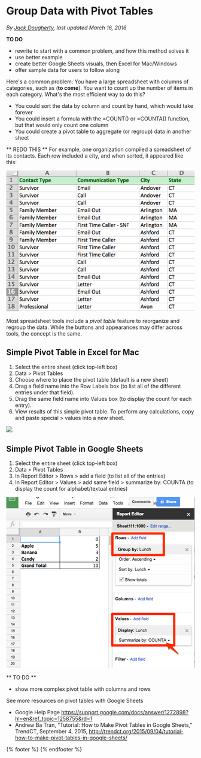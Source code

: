 # Group Data with Pivot Tables

*By [Jack Dougherty](../../introduction/who.md), last updated March 16, 2016*

**TO DO**
- rewrite to start with a common problem, and how this method solves it
- use better example
- create better Google Sheets visuals, then Excel for Mac/Windows
- offer sample data for users to follow along

Here's a common problem: You have a large spreadsheet with columns of categories, such as (**to come**). You want to count up the number of items in each category. What's the most efficient way to do this?
- You could sort the data by column and count by hand, which would take forever
- You could insert a formula with the =COUNT() or =COUNTA() function, but that would only count one column
- You could create a pivot table to aggregate (or regroup) data in another sheet

** REDO THIS **
For example, one organization compiled a spreadsheet of its contacts. Each row included a city, and when sorted, it appeared like this:

![](PivotTablesPrep.png)

Most spreadsheet tools include a *pivot table* feature to reorganize and regroup the data. While the buttons and appearances may differ across tools, the concept is the same.

## Simple Pivot Table in Excel for Mac
1. Select the entire sheet (click top-left box)
2. Data > Pivot Tables
3. Choose where to place the pivot table (default is a new sheet)
3. Drag a field name into the Row Labels box (to list all of the different entries under that field).
4. Drag the same field name into Values box (to display the count for each entry).
5. View results of this simple pivot table. To perform any calculations, copy and paste special > values into a new sheet.

![](SpreadsheetPivotTables640w.gif)

## Simple Pivot Table in Google Sheets
1. Select the entire sheet (click top-left box)
2. Data > Pivot Tables
3. In Report Editor > Rows > add a field (to list all of the entries)
4. In Report Editor > Values > add same field > summarize by: COUNTA (to display the count for alphabet/textual entries)

![](GoogleSheet-pivot-simple.png)

** TO DO **
- show more complex pivot table with columns and rows

See more resources on pivot tables with Google Sheets
- Google Help Page https://support.google.com/docs/answer/1272898?hl=en&ref_topic=1258755&rd=1
- Andrew Ba Tran, "Tutorial: How to Make Pivot Tables in Google Sheets," TrendCT, September 4, 2015, http://trendct.org/2015/09/04/tutorial-how-to-make-pivot-tables-in-google-sheets/

{% footer %}
{% endfooter %}
